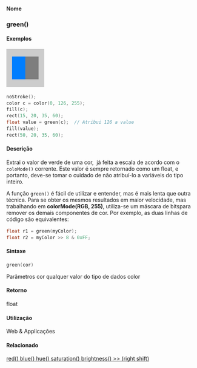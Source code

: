 
#### Nome
### green()

#### Exemplos
<img border="0" height="100" src="media/green_.gif" width="100"/>

```pde
noStroke(); 
color c = color(0, 126, 255); 
fill(c); 
rect(15, 20, 35, 60); 
float value = green(c);  // Atribui 126 a value
fill(value); 
rect(50, 20, 35, 60); 

```

#### Descrição
Extrai o valor de verde de uma cor,  já feita a escala de acordo com o `coloMode()`
corrente. Este valor é sempre retornado como um float, e
portanto, deve-se tomar o cuidado de não atribuí-lo a
variáveis do tipo inteiro.



A função `green()`
é fácil de utilizar e entender, mas é mais lenta
que outra técnica. Para se obter os mesmos resultados em maior
velocidade, mas trabalhando em **colorMode(RGB, 255)**, utiliza-se
um máscara de bitspara remover os demais componentes de cor. Por
exemplo, as duas linhas de código são equivalentes:

```pde
float r1 = green(myColor);
float r2 = myColor >> 8 & 0xFF;
```

#### Sintaxe
```pde
green(cor)

```
Parâmetros
cor
qualquer valor do tipo de dados color



#### Retorno

	
float

#### Utilização

	
Web & Applicações

#### Relacionado
[red() ](red_
)
[blue() ](blue_
)
[hue() ](hue_
)
[saturation() ](saturation_
)
[brightness() ](brightness_
)
[>> (right shift)](rightshift
)

